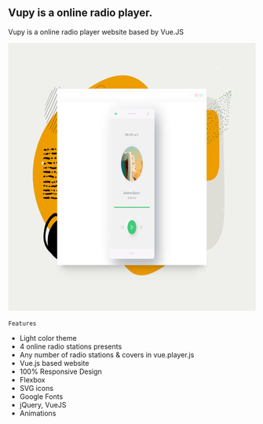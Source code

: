 ## Vupy is a online radio player. ##

Vupy is a online radio player website based by Vue.JS

<img src="preview/view.jpg" width="820" height="546">

```
Features
```

- Light color theme
- 4 online radio stations presents
- Any number of radio stations & covers in vue.player.js
- Vue.js based website
- 100% Responsive Design
- Flexbox
- SVG icons 
- Google Fonts
- jQuery, VueJS
- Animations